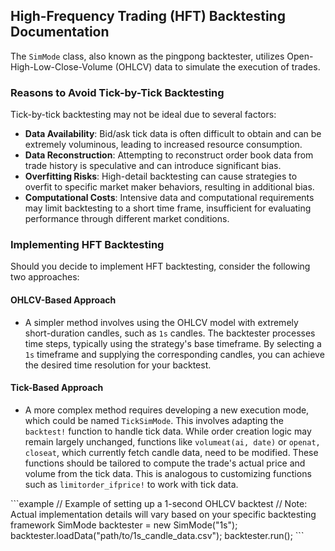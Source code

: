 ## High-Frequency Trading (HFT) Backtesting Documentation

The `SimMode` class, also known as the pingpong backtester, utilizes Open-High-Low-Close-Volume (OHLCV) data to simulate the execution of trades.

### Reasons to Avoid Tick-by-Tick Backtesting
Tick-by-tick backtesting may not be ideal due to several factors:
- **Data Availability**: Bid/ask tick data is often difficult to obtain and can be extremely voluminous, leading to increased resource consumption.
- **Data Reconstruction**: Attempting to reconstruct order book data from trade history is speculative and can introduce significant bias.
- **Overfitting Risks**: High-detail backtesting can cause strategies to overfit to specific market maker behaviors, resulting in additional bias.
- **Computational Costs**: Intensive data and computational requirements may limit backtesting to a short time frame, insufficient for evaluating performance through different market conditions.

### Implementing HFT Backtesting
Should you decide to implement HFT backtesting, consider the following two approaches:

#### OHLCV-Based Approach
- A simpler method involves using the OHLCV model with extremely short-duration candles, such as `1s` candles. The backtester processes time steps, typically using the strategy's base timeframe. By selecting a `1s` timeframe and supplying the corresponding candles, you can achieve the desired time resolution for your backtest.

#### Tick-Based Approach
- A more complex method requires developing a new execution mode, which could be named `TickSimMode`. This involves adapting the `backtest!` function to handle tick data. While order creation logic may remain largely unchanged, functions like `volumeat(ai, date)` or `openat, closeat`, which currently fetch candle data, need to be modified. These functions should be tailored to compute the trade's actual price and volume from the tick data. This is analogous to customizing functions such as `limitorder_ifprice!` to work with tick data.

\```example
// Example of setting up a 1-second OHLCV backtest
// Note: Actual implementation details will vary based on your specific backtesting framework
SimMode backtester = new SimMode("1s");
backtester.loadData("path/to/1s_candle_data.csv");
backtester.run();
\```